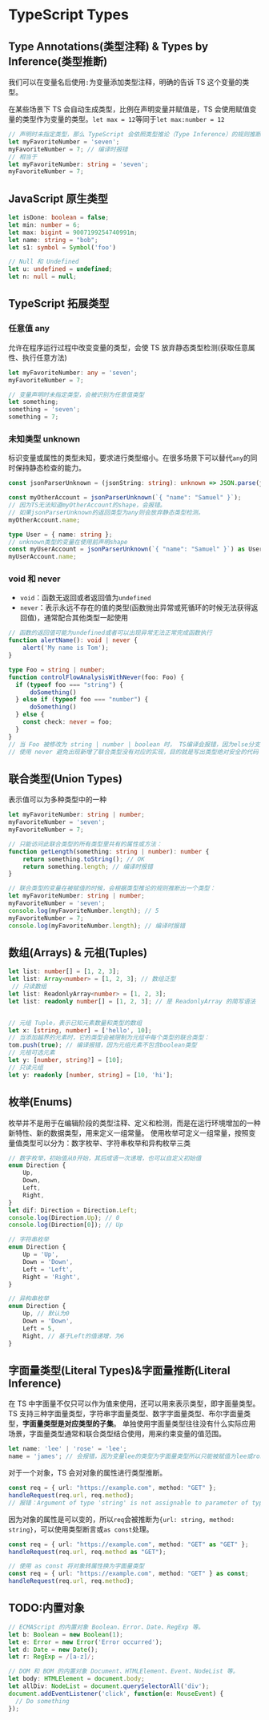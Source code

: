 # TypeScript Types

## Type Annotations(类型注释) & Types by Inference(类型推断)

我们可以在变量名后使用`:`为变量添加类型注释，明确的告诉 TS 这个变量的类型。

在某些场景下 TS 会自动生成类型，比例在声明变量并赋值是，TS 会使用赋值变量的类型作为变量的类型。`let max = 12`等同于`let max:number = 12`

```TypeScript
// 声明时未指定类型，那么 TypeScript 会依照类型推论（Type Inference）的规则推断出一个类型。
let myFavoriteNumber = 'seven';
myFavoriteNumber = 7; // 编译时报错
// 相当于
let myFavoriteNumber: string = 'seven';
myFavoriteNumber = 7;
```

## JavaScript 原生类型

```TypeScript
let isDone: boolean = false;
let min: number = 6;
let max: bigint = 9007199254740991n;
let name: string = "bob";
let s1: symbol = Symbol('foo')

// Null 和 Undefined
let u: undefined = undefined;
let n: null = null;
```

## TypeScript 拓展类型

### 任意值 any

允许在程序运行过程中改变变量的类型，会使 TS 放弃静态类型检测(获取任意属性、执行任意方法)

```TypeScript
let myFavoriteNumber: any = 'seven';
myFavoriteNumber = 7;

// 变量声明时未指定类型，会被识别为任意值类型
let something;
something = 'seven';
something = 7;
```

### 未知类型 unknown

标识变量或属性的类型未知，要求进行类型缩小。在很多场景下可以替代`any`的同时保持静态检查的能力。

```TypeScript
const jsonParserUnknown = (jsonString: string): unknown => JSON.parse(jsonString);

const myOtherAccount = jsonParserUnknown(`{ "name": "Samuel" }`);
// 因为TS无法知道myOtherAccount的shape，会报错。
// 如果jsonParserUnknown的返回类型为any则会放弃静态类型检测。
myOtherAccount.name;

type User = { name: string };
// unknown类型的变量在使用前声明shape
const myUserAccount = jsonParserUnknown(`{ "name": "Samuel" }`) as User;
myUserAccount.name;
```

### void 和 never

- `void`：函数无返回或者返回值为`undefined`
- `never`：表示永远不存在的值的类型(函数抛出异常或死循环的时候无法获得返回值)，通常配合其他类型一起使用

```TypeScript
// 函数的返回值可能为undefined或者可以出现异常无法正常完成函数执行
function alertName(): void | never {
    alert('My name is Tom');
}

type Foo = string | number;
function controlFlowAnalysisWithNever(foo: Foo) {
  if (typeof foo === "string") {
      doSomething()
  } else if (typeof foo === "number") {
      doSomething()
  } else {
    const check: never = foo;
  }
}
// 当 Foo 被修改为 string | number | boolean 时， TS编译会报错，因为else分支内类型可能为boolean
// 使用 never 避免出现新增了联合类型没有对应的实现，目的就是写出类型绝对安全的代码
```

## 联合类型(Union Types)

表示值可以为多种类型中的一种

```TypeScript
let myFavoriteNumber: string | number;
myFavoriteNumber = 'seven';
myFavoriteNumber = 7;

// 只能访问此联合类型的所有类型里共有的属性或方法：
function getLength(something: string | number): number {
    return something.toString(); // OK
    return something.length; // 编译时报错
}

// 联合类型的变量在被赋值的时候，会根据类型推论的规则推断出一个类型：
let myFavoriteNumber: string | number;
myFavoriteNumber = 'seven';
console.log(myFavoriteNumber.length); // 5
myFavoriteNumber = 7;
console.log(myFavoriteNumber.length); // 编译时报错
```

## 数组(Arrays) & 元祖(Tuples)

```TypeScript
let list: number[] = [1, 2, 3];
let list: Array<number> = [1, 2, 3]; // 数组泛型
 // 只读数组
let list: ReadonlyArray<number> = [1, 2, 3];
let list: readonly number[] = [1, 2, 3]; // 是 ReadonlyArray 的简写语法


// 元组 Tuple，表示已知元素数量和类型的数组
let x: [string, number] = ['hello', 10];
// 当添加越界的元素时，它的类型会被限制为元组中每个类型的联合类型：
tom.push(true); // 编译报错，因为元组元素不包含boolean类型
// 元祖可选元素
let y: [number, string?] = [10];
// 只读元组
let y: readonly [number, string] = [10, 'hi'];
```

## 枚举(Enums)

枚举并不是用于在编辑阶段的类型注释、定义和检测，而是在运行环境增加的一种新特性、新的数据类型，用来定义一组常量。
使用枚举可定义一组常量，按照变量值类型可以分为：数字枚举、字符串枚举和异构枚举三类

```TypeScript
// 数字枚举，初始值从0开始，其后成语一次递增，也可以自定义初始值
enum Direction {
    Up,
    Down,
    Left,
    Right,
}
let dif: Direction = Direction.Left;
console.log(Direction.Up); // 0
console.log(Direction[0]); // Up

// 字符串枚举
enum Direction {
    Up = 'Up',
    Down = 'Down',
    Left = 'Left',
    Right = 'Right',
}

// 异构串枚举
enum Direction {
    Up, // 默认为0
    Down = 'Down',
    Left = 5,
    Right, // 基于Left的值递增，为6
}
```

## 字面量类型(Literal Types)&字面量推断(Literal Inference)

在 TS 中字面量不仅只可以作为值来使用，还可以用来表示类型，即字面量类型。
TS 支持三种字面量类型，字符串字面量类型、数字字面量类型、布尔字面量类型，**字面量类型是对应类型的子集**。
单独使用字面量类型往往没有什么实际应用场景，字面量类型通常和联合类型结合使用，用来约束变量的值范围。

```TypeScript
let name: 'lee' | 'rose' = 'lee';
name = 'james'; // 会报错，因为变量lee的类型为字面量类型所以只能被赋值为lee或rose
```

对于一个对象，TS 会对对象的属性进行类型推断。

```TypeScript
const req = { url: "https://example.com", method: "GET" };
handleRequest(req.url, req.method);
// 报错：Argument of type 'string' is not assignable to parameter of type '"GET" | "POST"'.
```

因为对象的属性是可以变的，所以`req`会被推断为`{url: string, method: string}`，可以使用类型断言或`as const`处理。

```TypeScript
const req = { url: "https://example.com", method: "GET" as "GET" };
handleRequest(req.url, req.method as "GET");

// 使用 as const 将对象转属性换为字面量类型
const req = { url: "https://example.com", method: "GET" } as const;
handleRequest(req.url, req.method);
```

## TODO:内置对象

```TypeScript
// ECMAScript 的内置对象 Boolean、Error、Date、RegExp 等。
let b: Boolean = new Boolean(1);
let e: Error = new Error('Error occurred');
let d: Date = new Date();
let r: RegExp = /[a-z]/;

// DOM 和 BOM 的内置对象 Document、HTMLElement、Event、NodeList 等。
let body: HTMLElement = document.body;
let allDiv: NodeList = document.querySelectorAll('div');
document.addEventListener('click', function(e: MouseEvent) {
  // Do something
});
```
